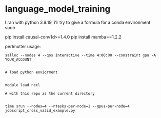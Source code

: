 # language_model_training

I ran with python 3.9.19, i'll try to give a formula for a conda environment soon


pip install causal-conv1d>=1.4.0
pip install mamba==1.2.2

perlmutter usage:

```
salloc --nodes 4 --qos interactive --time 4:00:00 --constraint gpu -A YOUR_ACCOUNT


# load python enviorment


module load nccl

# with this repo as the current directory


time srun --nodes=4 --ntasks-per-node=1 --gpus-per-node=4 jobscript_cross_valid_example.py
```

